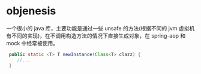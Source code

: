 # objenesis

<div class="mb-2">
一个很小的 java 库，主要功能是通过一些 unsafe 的方法(根据不同的 jvm 虚拟机有不同的实现)，在不调用构造方法的情况下直接生成对象，在 spring-aop 和 mock 中经常被使用。
</div>

```java
 public static <T> T newInstance(Class<T> clazz) {
    //...
 }
```